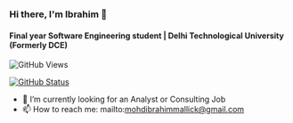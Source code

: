 ### Hi there, I'm Ibrahim 👋

#### Final year Software Engineering student | Delhi Technological University (Formerly DCE) 

![GitHub Views](https://komarev.com/ghpvc/?username=xcrackerx&color=fa9a51)


<a href="https://github.com/xcrackerx"><img alt="GitHub Status" src="https://github-readme-stats.vercel.app/api?username=xcrackerx&hide=contribs&show_icons=true&include_all_commits=true&count_private=true"/></a>

- 🌱 I’m currently looking for an Analyst or Consulting Job
- 📫 How to reach me: mailto:mohdibrahimmallick@gmail.com

<!--
- 🔭 I’m currently working on ...
- 🌱 I’m currently learning ...
- 👯 I’m looking to collaborate on ...
- 🤔 I’m looking for help with ...
- 💬 Ask me about ...
- 📫 How to reach me: ...
- 😄 Pronouns: ...
- ⚡ Fun fact: ...
-->

